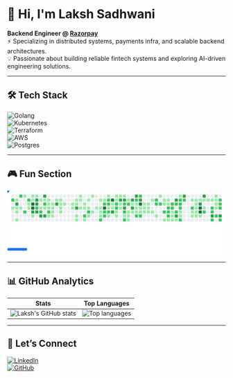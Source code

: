 # 👋 Hi, I'm Laksh Sadhwani  

**Backend Engineer @ [Razorpay](https://razorpay.com/)**  
⚡ Specializing in distributed systems, payments infra, and scalable backend architectures.  
💡 Passionate about building reliable fintech systems and exploring AI-driven engineering solutions.  

---

## 🛠 Tech Stack  
![Golang](https://img.shields.io/badge/-Golang-00ADD8?logo=go&logoColor=white&style=flat)  
![Kubernetes](https://img.shields.io/badge/-Kubernetes-326CE5?logo=kubernetes&logoColor=white&style=flat)  
![Terraform](https://img.shields.io/badge/-Terraform-7B42BC?logo=terraform&logoColor=white&style=flat)  
![AWS](https://img.shields.io/badge/-AWS-232F3E?logo=amazonaws&logoColor=white&style=flat)  
![Postgres](https://img.shields.io/badge/-Postgres-336791?logo=postgresql&logoColor=white&style=flat)  

---

## 🎮 Fun Section  
<picture>
  <source media="(prefers-color-scheme: dark)" srcset="images/breakout-dark.svg" />
  <source media="(prefers-color-scheme: light)" srcset="images/breakout-light.svg" />
  <img alt="Breakout Game" src="images/breakout-light.svg" />
</picture>

---

## 📊 GitHub Analytics  

| Stats | Top Languages |
|-------|---------------|
| ![Laksh's GitHub stats](https://github-readme-stats.vercel.app/api?username=Laaaaksh&theme=tokyonight&show_icons=true&hide_title=true&count_private=true) | ![Top languages](https://github-readme-stats.vercel.app/api/top-langs/?username=Laaaaksh&layout=compact&theme=tokyonight) |

---

## 🤝 Let’s Connect  
[![LinkedIn](https://img.shields.io/badge/LinkedIn-Laksh%20Sadhwani-blue?logo=linkedin&style=flat)](https://www.linkedin.com/in/sadhwanilaksh/)  
[![GitHub](https://img.shields.io/badge/GitHub-packedlama-black?logo=github&style=flat)](https://github.com/packedlama)  
